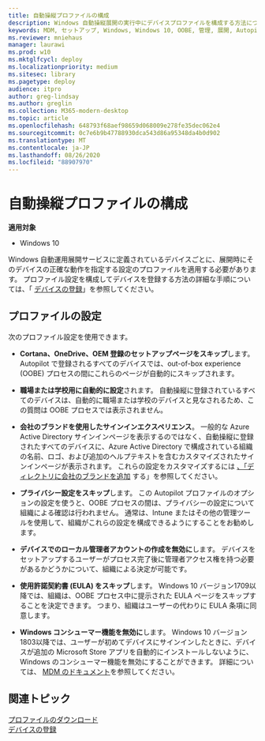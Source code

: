 ```yaml
---
title: 自動操縦プロファイルの構成
description: Windows 自動操縦展開の実行中にデバイスプロファイルを構成する方法について説明します。
keywords: MDM, セットアップ, Windows, Windows 10, OOBE, 管理, 展開, Autopilot, ZTD, ゼロタッチ, パートナー, MSFB, Intune
ms.reviewer: mniehaus
manager: laurawi
ms.prod: w10
ms.mktglfcycl: deploy
ms.localizationpriority: medium
ms.sitesec: library
ms.pagetype: deploy
audience: itpro
author: greg-lindsay
ms.author: greglin
ms.collection: M365-modern-desktop
ms.topic: article
ms.openlocfilehash: 648793f68aef98659d068009e278fe35dec062e4
ms.sourcegitcommit: 0c7e6b9b47788930dca543d86a95348da4b0d902
ms.translationtype: MT
ms.contentlocale: ja-JP
ms.lasthandoff: 08/26/2020
ms.locfileid: "88907970"
---
```

# <a name="configure-autopilot-profiles"></a>自動操縦プロファイルの構成

**適用対象**

-   Windows 10

Windows 自動運用展開サービスに定義されているデバイスごとに、展開時にそのデバイスの正確な動作を指定する設定のプロファイルを適用する必要があります。 プロファイル設定を構成してデバイスを登録する方法の詳細な手順については、「 [デバイスの登録](add-devices.md#registering-devices)」を参照してください。

## <a name="profile-settings"></a>プロファイルの設定

次のプロファイル設定を使用できます。

-   **Cortana、OneDrive、OEM 登録のセットアップページをスキップ**します。 Autopilot で登録されるすべてのデバイスでは、out-of-box experience (OOBE) プロセスの間にこれらのページが自動的にスキップされます。

-   **職場または学校用に自動的に設定**されます。 自動操縦に登録されているすべてのデバイスは、自動的に職場または学校のデバイスと見なされるため、この質問は OOBE プロセスでは表示されません。

-   **会社のブランドを使用したサインインエクスペリエンス**。 一般的な Azure Active Directory サインインページを表示するのではなく、自動操縦に登録されたすべてのデバイスに、Azure Active Directory で構成されている組織の名前、ロゴ、および追加のヘルプテキストを含むカスタマイズされたサインインページが表示されます。 これらの設定をカスタマイズするには [、「ディレクトリに会社のブランドを追加](/azure/active-directory/customize-branding#add-company-branding-to-your-directory) する」を参照してください。

-   **プライバシー設定をスキップ**します。 この Autopilot プロファイルのオプションの設定を使うと、OOBE プロセスの間は、プライバシーの設定について組織による確認は行われません。 通常は、Intune またはその他の管理ツールを使用して、組織がこれらの設定を構成できるようにすることをお勧めします。

-   **デバイスでのローカル管理者アカウントの作成を無効に**します。 デバイスをセットアップするユーザーがプロセス完了後に管理者アクセス権を持つ必要があるかどうかについて、組織による決定が可能です。

-   **使用許諾契約書 (EULA) をスキップ**します。 Windows 10 バージョン1709以降では、組織は、OOBE プロセス中に提示された EULA ページをスキップすることを決定できます。 つまり、組織はユーザーの代わりに EULA 条項に同意します。

-   **Windows コンシューマー機能を無効に**します。 Windows 10 バージョン1803以降では、ユーザーが初めてデバイスにサインインしたときに、デバイスが追加の Microsoft Store アプリを自動的にインストールしないように、Windows のコンシューマー機能を無効にすることができます。 詳細については、 [MDM のドキュメント](/windows/client-management/mdm/policy-csp-experience#experience-allowwindowsconsumerfeatures)を参照してください。

## <a name="related-topics"></a>関連トピック

[プロファイルのダウンロード](troubleshooting.md#profile-download)<br>
[デバイスの登録](add-devices.md)